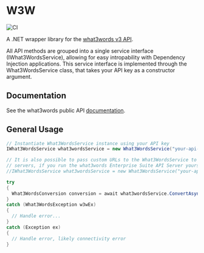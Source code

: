 # W3W

![CI](https://github.com/harry-harris-27/W3W/workflows/CI/badge.svg)

A .NET wrapper library for the [what3words v3 API](https://docs.what3words.com/api/v3/).

All API methods are grouped into a single service interface (IWhat3WordsService), allowing for easy intropability with Dependency Injection applications. This service interface is implemented through the What3WordsService class, that takes your API key as a constructor argument.

## Documentation
See the what3words public API [documentation](https://docs.what3words.com/api/v3/).

## General Usage
```C#
// Instantiate What3WordsService instance using your API key
IWhat3WordsService what3wordsService = new What3WordsService("your-api-key-here");

// It is also possible to pass custom URLs to the What3WordsService to allow for access to your 
// servers, if you run the what3words Enterprise Suite API Server yourself.
//IWhat3WordsService what3wordsService = new What3WordsService("your-api-key-here", "your-enterprise-suite-server-url-here");

try
{
  What3WordsConversion conversion = await what3wordsService.ConvertAsync("filled.count.soap");
}
catch (What3WordsException w3wEx)
{
  // Handle error...
}
catch (Exception ex)
{
  // Handle error, likely connectivity error
}
```
